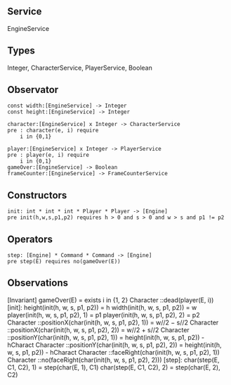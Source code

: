 ## Service
EngineService

## Types
Integer, CharacterService, PlayerService, Boolean

## Observator
    const width:[EngineService] -> Integer
    const height:[EngineService] -> Integer

    character:[EngineService] x Integer -> CharacterService
    pre : character(e, i) require
        i in {0,1}

    player:[EngineService] x Integer -> PlayerService
    pre : player(e, i) require
        i in {0,1}
    gameOver:[EngineService] -> Boolean
    frameCounter:[EngineService] -> FrameCounterService

## Constructors
    init: int * int * int * Player * Player -> [Engine]
    pre init(h,w,s,p1,p2) requires h > 0 and s > 0 and w > s and p1 != p2

## Operators
    step: [Engine] * Command * Command -> [Engine]
    pre step(E) requires no(gameOver(E))

## Observations
[Invariant]
gameOver(E) = exists i in {1, 2} Character ::dead(player(E, i))
[init]:
height(init(h, w, s, p1, p2)) = h
width(init(h, w, s, p1, p2)) = w
player(init(h, w, s, p1, p2), 1) = p1
player(init(h, w, s, p1, p2), 2) = p2
Character ::positionX(char(init(h, w, s, p1, p2), 1)) = w//2 − s//2
Character ::positionX(char(init(h, w, s, p1, p2), 2)) = w//2 + s//2
Character ::positionY(char(init(h, w, s, p1, p2), 1)) = height(init(h, w, s, p1, p2)) - hCharact
Character ::positionY(char(init(h, w, s, p1, p2), 2)) = height(init(h, w, s, p1, p2)) - hCharact
Character ::faceRight(char(init(h, w, s, p1, p2), 1))
Character ::no(faceRight(char(init(h, w, s, p1, p2), 2)))
[step]:
char(step(E, C1, C2), 1) = step(char(E, 1), C1)
char(step(E, C1, C2), 2) = step(char(E, 2), C2)
